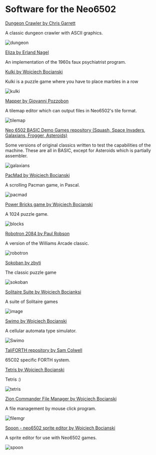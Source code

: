 ---
---
# Software for the Neo6502

[Dungeon Crawler by Chris Garrett](https://github.com/omiq/neo6502-c/)

A classic dungeon crawler with ASCII graphics.

![dungeon](assets/dungeon.webp)

[Eliza by Erland Nagel](https://github.com/erlendnagel/Neo6502-Eliza)

An implementation of the 1960s faux psychiatrist program.

[Kulki by Wojciech Bocianski](https://gitlab.com/bocianu/neo-kulki)

Kulki is a puzzle game where you have to place marbles in a row

![kulki](assets/kulki.webp)

[Mapper by Giovanni Pozzobon](https://github.com/giovannipozzobon/mapper)

A tilemap editor which can output files in Neo6502's tile format.

![tilemap](assets/tilemap.webp)

[Neo 6502 BASIC Demo Games repository (Squash, Space Invaders, Galaxians, Frogger, Asteroids)](https://github.com/paulscottrobson/neo6502-games)

Some versions of original classics written to test the capabilities of the machine. These are all in BASIC, except for Asteroids which is partially assembler.

![galaxians](assets/galaxians.png)

[PacMad by Wojciech Bocianski](https://gitlab.com/bocianu/neo-pacmad)

A scrolling Pacman game, in Pascal.

![pacmad](assets/pacmad.webp)

[Power Bricks game by Wojciech Bocianski](https://gitlab.com/bocianu/neo-power-bricks)

A 1024 puzzle game.

![blocks](assets/blocks.png)

[Robotron 2084 by Paul Robson](https://github.com/paulscottrobson/neo-robotron)

A version of the Williams Arcade classic.

![robotron](assets/robotron.png)

[Sokoban by zbyti](https://github.com/zbyti/pikoban)

The classic puzzle game

![sokoban](assets/sokoban.png)

[Solitaire Suite by Wojciech Bocianksi](https://gitlab.com/bocianu/neo-solsuite)

A suite of Solitaire games

![image](assets/image-1721478438902-3.png)

[Swimo by Wojciech Bocianski](https://gitlab.com/bocianu/neo-swimo)

A cellular automata type simulator.

![Swimo](assets/image-20240702191244123.png)

[TaliFORTH repository by Sam Colwell](https://github.com/SamCoVT/TaliForth2/blob/master-64tass/platform/platform-neo6502.asm)

65C02 specific FORTH system.

[Tetris by Wojciech Bocianski](https://gitlab.com/bocianu/neo-tetris)

Tetris :)

![tetris](assets/tetris.png)

[Zion Commander File Manager by Wojciech Bocianski](https://gitlab.com/bocianu/zion-commander)

A file management by mouse click program.

![filemgr](assets/filemgr.webp)

[Spoon - neo6502 sprite editor by Wojciech Bocianski](https://gitlab.com/bocianu/neo-spoon)

A sprite editor for use with Neo6502 games.

![spoon](assets/spoon.png)
